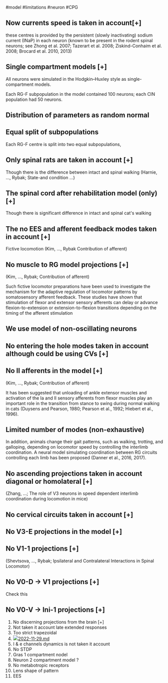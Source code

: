 #model
#limitations 
#neuron 
#CPG 

## Now currents speed is taken in account[+]
these centres is provided by the persistent (slowly inactivating) sodium current (INaP) in each neuron (known to be present in the rodent spinal neurons; see Zhong et al. 2007; Tazerart et al. 2008; Ziskind-Conhaim et al. 2008; Brocard et al. 2010, 2013)

## Single compartment models [+]
All neurons were simulated in the Hodgkin–Huxley style as single-compartment models.

Each RG-F subpopulation in the model contained 100 neurons; each CIN population had 50 neurons.

## Distribution of parameters as random normal 

## Equal split of subpopulations 
Each RG-F centre is split into two equal subpopulations,

## Only spinal rats are taken in account [+]
Though there is the difference between intact and spinal walking (Harnie, ..., Rybak; State-and condition ...) 

## The spinal cord after rehabilitation model (only) [+]
Though there is significant difference in intact and spinal cat's walking 

## The no EES and afferent feedback modes taken in account [+]
Fictive locomotion (Kim, ..., Rybak Contribution of afferent)

## No muscle to RG model projections [+]
(Kim, ..., Rybak; Contribution of afferent)

Such fictive locomotor preparations have been used to investigate the mechanism for the adaptive regulation of locomotor patterns by somatosensory afferent feedback. These studies have shown that stimulation of flexor and extensor sensory afferents can delay or advance flexion-to-extension or extension-to-flexion transitions depending on the timing of the afferent stimulation

## We use model of non-oscillating neurons


## No entering the hole modes taken in account although could be using CVs [+]


## No II afferents in the model [+]
(Kim, ..., Rybak; Contribution of afferent)

It has been suggested that unloading of ankle extensor muscles and activation of the Ia and II sensory afferents from flexor muscles play an important role in the transition from stance to swing during normal walking in cats (Duysens and Pearson, 1980; Pearson et al., 1992; Hiebert et al., 1996).

## Limited number of modes (non-exhaustive)

In addition, animals change their gait patterns, such as walking, trotting, and galloping, depending on locomotor speed by controlling the interlimb coordination. A neural model simulating coordination between RG circuits controlling each limb has been proposed (Danner et al., 2016, 2017).

## No ascending projections taken in account diagonal or homolateral [+]
(Zhang, ...; The role of V3 neurons in speed dependent interlimb coordination during locomotion in mice)

## No cervical circuits taken in account [+]

## No V3-E projections in the model [+]

## No V1-1 projections [+]
(Shevtsova, ..., Rybak; Ipsilateral and Contralateral Interactions in Spinal Locomotor)

## No V0-D -> V1 projections [+] 
Check this 

## No V0-V -> Ini-1 projections [+]


1. No discerning projections from the brain [+]
2. Not taken it account late extended responses
3. Too strict trapezoidal
4. [![](https://github.githubassets.com/favicon.ico)2022-11-29.md](https://github.com/max-talanov/1/blob/master/research_vault/CPG/2022-11-29.md)
5. I & e channels dynamics is not taken it account
6. No STDP
7. Gras 1 compartment nodel
8. Neuron 2 compartment model ?
9. No metabotropic receptors
10. Lens shape of pattern
11. EES
